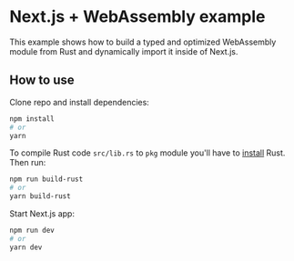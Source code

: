 # Next.js + WebAssembly example

This example shows how to build a typed and optimized WebAssembly module from Rust and dynamically import it inside of Next.js.

## How to use

Clone repo and install dependencies:

```bash
npm install
# or
yarn
```

To compile Rust code `src/lib.rs` to `pkg` module you'll have to [install](https://www.rust-lang.org/learn/get-started)
Rust. Then run:

```bash
npm run build-rust
# or
yarn build-rust
```

Start Next.js app:

```bash
npm run dev
# or
yarn dev
```
